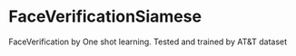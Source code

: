 # FaceVerificationSiamese
FaceVerification by One shot learning. Tested and trained by AT&amp;T dataset
